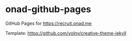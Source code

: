 # onad-github-pages
GitHub Pages for https://recruit.onad.me

Template: https://github.com/volny/creative-theme-jekyll
